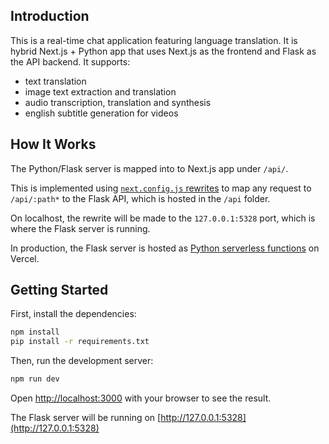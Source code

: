 ## Introduction

This is a real-time chat application featuring language translation. It is hybrid Next.js + Python app that uses Next.js as the frontend and Flask as the API backend. It supports:

- text translation
- image text extraction and translation
- audio transcription, translation and synthesis
- english subtitle generation for videos

## How It Works

The Python/Flask server is mapped into to Next.js app under `/api/`.

This is implemented using [`next.config.js` rewrites](https://github.com/vercel/examples/blob/main/python/nextjs-flask/next.config.js) to map any request to `/api/:path*` to the Flask API, which is hosted in the `/api` folder.

On localhost, the rewrite will be made to the `127.0.0.1:5328` port, which is where the Flask server is running.

In production, the Flask server is hosted as [Python serverless functions](https://vercel.com/docs/concepts/functions/serverless-functions/runtimes/python) on Vercel.

## Getting Started

First, install the dependencies:

```bash
npm install
pip install -r requirements.txt
```

Then, run the development server:

```bash
npm run dev
```

Open [http://localhost:3000](http://localhost:3000) with your browser to see the result.

The Flask server will be running on [http://127.0.0.1:5328](http://127.0.0.1:5328)
